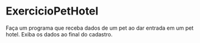 # ExercicioPetHotel
Faça um programa que receba dados de um pet ao dar entrada em um pet hotel. Exiba os dados ao final do cadastro.
